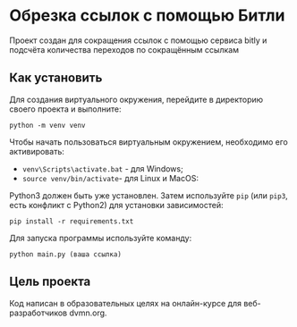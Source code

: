 # Обрезка ссылок с помощью Битли
Проект создан для сокращения ссылок с помощью сервиса bitly и подсчёта количества переходов по сокращённым ссылкам

## Как установить

Для создания виртуального окружения, перейдите в директорию своего проекта и выполните:
```
python -m venv venv
```
Чтобы начать пользоваться виртуальным окружением, необходимо его активировать:

* `venv\Scripts\activate.bat` - для Windows;
* `source venv/bin/activate`- для Linux и MacOS:

Python3 должен быть уже установлен. Затем используйте `pip` (или `pip3`, есть конфликт с Python2) для установки зависимостей:
~~~
pip install -r requirements.txt
~~~

Для запуска программы используйте команду:
```
python main.py (ваша ссылка)
```
## Цель проекта
Код написан в образовательных целях на онлайн-курсе для веб-разработчиков dvmn.org.
